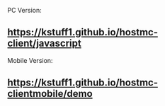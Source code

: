 PC Version:

## https://kstuff1.github.io/hostmc-client/javascript ##

Mobile Version:

## https://kstuff1.github.io/hostmc-clientmobile/demo ##
